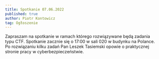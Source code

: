 ```yaml
---
title: Spotkanie 07.06.2022
published: true
author: Piotr Kontowicz
tag: Ogłoszenie
---
```


Zapraszam na spotkanie w ramach którego rozwiązywane będą zadania typu CTF. Spotkanie zacznie się o 17:00 w sali 020 w budynku na Polance. Po rozwiązaniu kilku zadań Pan Leszek Tasiemski  opowie o praktycznej stronie pracy w cyberbezpieczeństwie. 